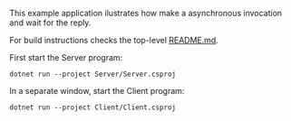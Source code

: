 This example application ilustrates how make a asynchronous invocation and wait for the reply.

For build instructions checks the top-level [README.md](../../README.md).

First start the Server program:
```
dotnet run --project Server/Server.csproj
```
In a separate window, start the Client program:
```
dotnet run --project Client/Client.csproj
```

